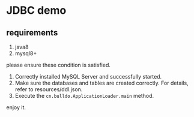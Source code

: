 # JDBC demo

## requirements

1. java8
2. mysql8+

please ensure these condition is satisfied.

1. Correctly installed MySQL Server and successfully started.
2. Make sure the databases and tables are created correctly. For details, refer to resources/ddl.json.
3. Execute the `cn.bulldo.ApplicationLoader.main` method.

enjoy it.